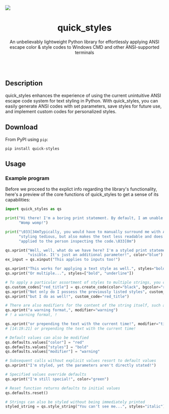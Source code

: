 <img src="https://raw.githubusercontent.com/imjamnotjelly/quick_styles/master/banner.png">

<div align="center">
  <h1>quick_styles</h1>
  <p>An unbelievably lightweight Python library for effortlessly applying ANSI escape color & style codes to Windows CMD and other ANSI-supported terminals</p>
</div>
<br>
<br>

## Description

quick_styles enhances the experience of using the current unintuitive ANSI escape code system for text styling in Python. With quick_styles, you can easily generate ANSI codes with set parameters, save styles for future use, and implement custom codes for personalized styles.

## Download

From PyPI using `pip`:

```shell
pip install quick-styles
```

## Usage

### Example program

Before we proceed to the explict info regarding the library's functionality, here's a preview of the core functions of quick_styles to get a sense of its capabilities:

```python
import quick_styles as qs

print("Hi there! I'm a boring print statement. By default, I am unable to be styled and my appearance is immutable. "
      "Womp womp!")

print("\033[34mTypically, you would have to manually surround me with ANSI escape codes. Not only is this method of "
      "styling tedious, but also makes the text less readable and does not clearly indicate what styles are being "
      "applied to the person inspecting the code.\033[0m")

qs.xprint("Well, well, what do we have here? I'm a styled print statement as well, but there are no ANSI codes "
          "visible. It's just an additional parameter!", color="blue")
ex_input = qs.xinput("This applies to inputs too!")

qs.xprint("This works for applying a text style as well.", styles="bold")
qs.xprint("Or multiple...", styles=["bold", "underline"])

# To apply a particular assortment of styles to multiple strings, you can create custom ANSI codes to apply in the future
qs.custom_codes["red_title"] = qs.create_code(color="black", bgcolor="red", styles="bold")
qs.xprint("Not only do I possess the previously listed styles", custom_code="red_title")
qs.xprint("but I do as well!", custom_code="red_title")

# There are also modifiers for the content of the string itself, such as
qs.xprint("a warning format,", modifier="warning")
# ! a warning format, !

qs.xprint("or prepending the text with the current time!", modifier="time_display")
# [14:19:21] or prepending the text with the current time!

# Default values can also be modified
qs.defaults.values["color"] = "red"
qs.defaults.values["styles"] = "bold"
qs.defaults.values["modifier"] = "warning"

# Subsequent calls without explicit values resort to default values
qs.xprint("I'm styled, yet the parameters aren't directly stated!")

# Specified values override defaults
qs.xprint("I'm still special!", color="green")

# Reset function returns defaults to initial values
qs.defaults.reset()

# Strings can also be styled without being immediately printed
styled_string = qs.style_string("You can't see me...", styles="italic")
```
